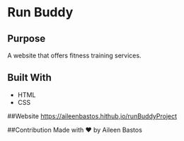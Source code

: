 # Run Buddy

## Purpose
A website that offers fitness training services.

## Built With
* HTML
* CSS

##Website https://aileenbastos.hithub,io/runBuddyProject

##Contribution
Made with ❤️ by Aileen Bastos
